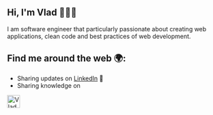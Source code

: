 ## Hi, I'm Vlad 👨🏻‍💻

I am software engineer that particularly passionate about creating web applications, clean code and best practices of web development.

## Find me around the web 🌍:
 - Sharing updates on [LinkedIn](https://www.linkedin.com/in/vladyslav-burdeniuk/) 💼
 - Sharing knowledge on <a href="https://dev.to/vbrdnk">
  <img src="https://d2fltix0v2e0sb.cloudfront.net/dev-badge.svg" alt="Vladyslav's DEV Profile" height="30" width="30">
</a>
